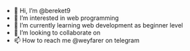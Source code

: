 - 👋 Hi, I’m @bereket9
- 👀 I’m interested in web programming 
- 🌱 I’m currently learning web development as beginner level
- 💞️ I’m looking to collaborate on 
- 📫 How to reach me @weyfarer on telegram

<!---
bereket9/bereket9 is a ✨ special ✨ repository because its `README.md` (this file) appears on your GitHub profile.
You can click the Preview link to take a look at your changes.
--->

